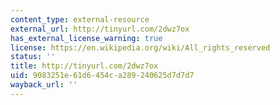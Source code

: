 ```yaml
---
content_type: external-resource
external_url: http://tinyurl.com/2dwz7ox
has_external_license_warning: true
license: https://en.wikipedia.org/wiki/All_rights_reserved
status: ''
title: http://tinyurl.com/2dwz7ox
uid: 9083251e-61d6-454c-a289-240625d7d7d7
wayback_url: ''
---
```

